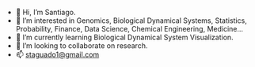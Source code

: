 - 👋 Hi, I’m Santiago.
- 👀 I’m interested in Genomics, Biological Dynamical Systems, Statistics, Probability, Finance, Data Science, Chemical Engineering, Medicine...
- 🌱 I’m currently learning Biological Dynamical System Visualization.
- 💞️ I’m looking to collaborate on research.
- 📫  staguado1@gmail.com
